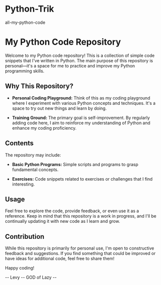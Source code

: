 # Python-Trik
all-my-python-code

# My Python Code Repository

Welcome to my Python code repository! This is a collection of simple code snippets that I've written in Python. The main purpose of this repository is personal—it's a space for me to practice and improve my Python programming skills.

## Why This Repository?

- **Personal Coding Playground:** Think of this as my coding playground where I experiment with various Python concepts and techniques. It's a space to try out new things and learn by doing.

- **Training Ground:** The primary goal is self-improvement. By regularly adding code here, I aim to reinforce my understanding of Python and enhance my coding proficiency.

## Contents

The repository may include:

- **Basic Python Programs:** Simple scripts and programs to grasp fundamental concepts.
  
- **Exercises:** Code snippets related to exercises or challenges that I find interesting.

## Usage

Feel free to explore the code, provide feedback, or even use it as a reference. Keep in mind that this repository is a work in progress, and I'll be continually updating it with new code as I learn and grow.

## Contribution

While this repository is primarily for personal use, I'm open to constructive feedback and suggestions. If you find something that could be improved or have ideas for additional code, feel free to share them!

Happy coding!

-- Levy -- GOD of Lazy --
